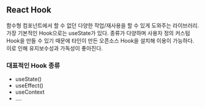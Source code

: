 
## React Hook

함수형 컴포넌트에서 할 수 없던 다양한 작업/재사용을 할 수 있게 도와주는 라이브러리. 가장 기본적인 Hook으로는 useState가 있다.
종류가 다양하며 사용자 정의 커스텀 Hook을 만들 수 있기 때문에 타인이 만든 오픈소스 Hook을 설치해 이용이 가능하다. 이로 인해 유지보수성과 가독성이 좋아진다.

### 대표적인 Hook 종류
 - useState()
 - useEffect()
 - useContext
 - ….
